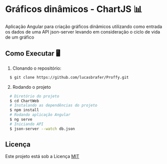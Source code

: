 # Gráficos dinâmicos - ChartJS 📊
Aplicação Angular para criação gráficos dinâmicos utilizando como entrada os dados de uma API json-server levando em consideração o ciclo de vida de um gráfico

## Como Executar 🖥️
1. Clonando o repositório:
```sh
  $ git clone https://github.com/lucasbrafer/Proffy.git
```

2. Rodando o projeto
```sh
  # Diretório do projeto
  $ cd ChartWeb
  # Instalando as dependências do projeto
  $ npm install
  # Rodando aplicação Angular
  $ ng serve
  # Iniciando API
  $ json-server --watch db.json
```
## Licença
Este projeto está sob a Licença [MIT](LICENSE)

